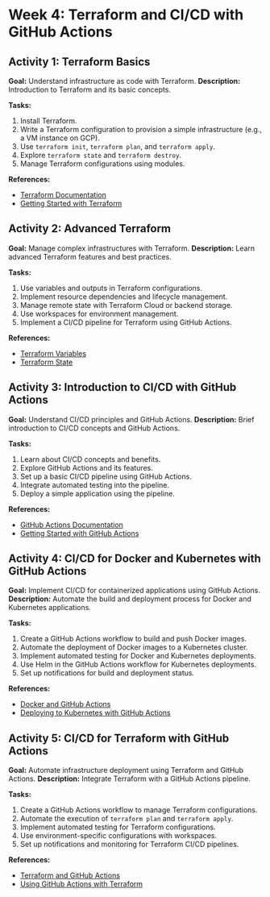 # Week 4: Terraform and CI/CD with GitHub Actions

## Activity 1: Terraform Basics
**Goal:** Understand infrastructure as code with Terraform.
**Description:** Introduction to Terraform and its basic concepts.

**Tasks:**
1. Install Terraform.
2. Write a Terraform configuration to provision a simple infrastructure (e.g., a VM instance on GCP).
3. Use `terraform init`, `terraform plan`, and `terraform apply`.
4. Explore `terraform state` and `terraform destroy`.
5. Manage Terraform configurations using modules.

**References:**
- [Terraform Documentation](https://www.terraform.io/docs/index.html)
- [Getting Started with Terraform](https://learn.hashicorp.com/terraform)

## Activity 2: Advanced Terraform
**Goal:** Manage complex infrastructures with Terraform.
**Description:** Learn advanced Terraform features and best practices.

**Tasks:**
1. Use variables and outputs in Terraform configurations.
2. Implement resource dependencies and lifecycle management.
3. Manage remote state with Terraform Cloud or backend storage.
4. Use workspaces for environment management.
5. Implement a CI/CD pipeline for Terraform using GitHub Actions.

**References:**
- [Terraform Variables](https://www.terraform.io/docs/configuration/variables.html)
- [Terraform State](https://www.terraform.io/docs/state/index.html)

## Activity 3: Introduction to CI/CD with GitHub Actions
**Goal:** Understand CI/CD principles and GitHub Actions.
**Description:** Brief introduction to CI/CD concepts and GitHub Actions.

**Tasks:**
1. Learn about CI/CD concepts and benefits.
2. Explore GitHub Actions and its features.
3. Set up a basic CI/CD pipeline using GitHub Actions.
4. Integrate automated testing into the pipeline.
5. Deploy a simple application using the pipeline.

**References:**
- [GitHub Actions Documentation](https://docs.github.com/en/actions)
- [Getting Started with GitHub Actions](https://docs.github.com/en/actions/learn-github-actions/understanding-github-actions)

## Activity 4: CI/CD for Docker and Kubernetes with GitHub Actions
**Goal:** Implement CI/CD for containerized applications using GitHub Actions.
**Description:** Automate the build and deployment process for Docker and Kubernetes applications.

**Tasks:**
1. Create a GitHub Actions workflow to build and push Docker images.
2. Automate the deployment of Docker images to a Kubernetes cluster.
3. Implement automated testing for Docker and Kubernetes deployments.
4. Use Helm in the GitHub Actions workflow for Kubernetes deployments.
5. Set up notifications for build and deployment status.

**References:**
- [Docker and GitHub Actions](https://docs.github.com/en/actions/publishing-packages/publishing-docker-images)
- [Deploying to Kubernetes with GitHub Actions](https://docs.github.com/en/actions/deployment/deploying-to-your-cloud-provider/deploying-to-kubernetes)

## Activity 5: CI/CD for Terraform with GitHub Actions
**Goal:** Automate infrastructure deployment using Terraform and GitHub Actions.
**Description:** Integrate Terraform with a GitHub Actions pipeline.

**Tasks:**
1. Create a GitHub Actions workflow to manage Terraform configurations.
2. Automate the execution of `terraform plan` and `terraform apply`.
3. Implement automated testing for Terraform configurations.
4. Use environment-specific configurations with workspaces.
5. Set up notifications and monitoring for Terraform CI/CD pipelines.

**References:**
- [Terraform and GitHub Actions](https://www.terraform.io/docs/github-actions/index.html)
- [Using GitHub Actions with Terraform](https://learn.hashicorp.com/tutorials/terraform/github-actions)
